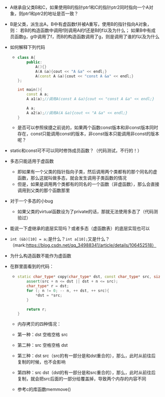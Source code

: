 - A继承自父类B和C，如果使用B的指针ptr1和C的指针ptr2同时指向一个A对象，则ptr1和ptr2的地址是否一致？

- B是父类，派生出A，B中有虚函数f并被A重写，使用B的指针指向A对象，则： 若B的构造函数中调用f则调用A的f还是B的f以及为什么； 如果B中有成员函数g，g中调用了f，而B的构造函数调用了g，则是调用了谁的f以及为什么

- 如何解释下列代码

  - ```cpp
    class A{
        public:
            A(){}
            A(A &a){cout << "A &a" << endl;}
            A(const A &a){cout << "const A &a" << endl;}
    };
    
    int main(){
        const A a;
        A a1(a);//调用A(const A &a){cout << "const A &a" << endl;}
        
        A a;
        A a2(a);//调用A(A &a){cout << "A &a" << endl;}
    }
    ```

  - 是否可以参照侯捷之前说的，如果两个函数const版本和非const版本同时存在，const只能调用const的版本，非const版本只能调用非const的版本呢？

- static和const可不可以同时修饰成员函数？（代码测试，不行的！）

- 多态只能适用于虚函数

  - 即如果有一个父类的指针指向子类，然后调用两个类都有的那个同名的虚函数，那么这就叫做多态，就会发生调用子类函数的情况
  - 但是，如果是调用两个类都有的同名的一个函数（非虚函数），那么会直接调用到父类的那个函数那里

- 对于一个多态的小bug

  - 如果父类的virtual函数设为了private的话，那就无法使用多态了（代码测验过）

- 能说一下虚继承的底层实现吗？或者多态（虚函数表）的底层实现也可以

- `int (&b)[10] = a;`是什么？`int a[10];`又是什么？（mark:https://blog.csdn.net/qq_34988341/article/details/106452518）

- 为什么构造函数不能作为虚函数

- 在群里面看到的代码：

  - ```cpp
    static char_type* copy(char_type* dst, const char_type* src, size_t n){//拷贝的过程要注意内存重叠的问题
        assert(src + n <= dst || dst + n <= src);
        char_type* r = dst;
        for (; n != 0; -- n, ++ dst, ++ src){
            *dst = *src;
        }
        
        return r;
    }
    ```

  - 内存拷贝的四种情况：

  - 第一种：dst  空格空格  src

  - 第二种：src 空格空格 dst

  - 第三种：dst src（src的有一部分是和dst重合的），那么，此时从前往后复制的时候，也不会影响

  - 第四种：src dst（dst的有一部分是和src重合的），那么，此时从前往后复制，就会把src后面的一部分给覆盖掉，导致两个内存的内容不同

  - 参考c的库函数memmove()